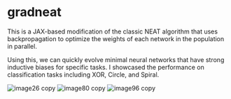 # gradneat

This is a JAX-based modification of the classic NEAT algorithm that uses backpropagation to optimize the weights of each network in the population in parallel.

Using this, we can quickly evolve minimal neural networks that have strong inductive biases for specific tasks. I showcased the performance on classification tasks including XOR, Circle, and Spiral.


![image26 copy](https://github.com/CaltropHungerton/gradneat/assets/141429943/4c72237a-2c49-44a9-99a3-7a4292044888)
![image80 copy](https://github.com/CaltropHungerton/gradneat/assets/141429943/6863647a-a48f-426a-9f26-919d3d14f9e6)
![image96 copy](https://github.com/CaltropHungerton/gradneat/assets/141429943/e5226c2d-cada-4feb-9efe-08e50ba834b2)
